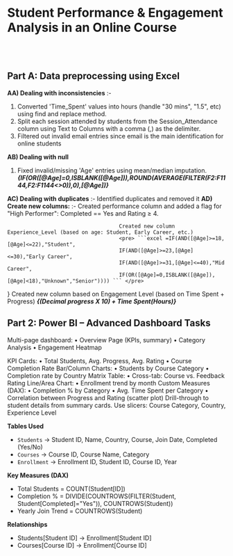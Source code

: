 # Student Performance & Engagement Analysis in an Online Course 
<br><br>
## Part A: Data preprocessing using Excel 

**AA) Dealing with inconsistencies** :-  
1) Converted 'Time_Spent' values into hours (handle "30 mins", "1.5", etc) using find and replace method.
2) Split each session attended by students from the Session_Attendance column using Text to Columns with a comma (,) as the delimiter.
3) Filtered out invalid email entries since email is the main identification for online students 

**AB) Dealing with null**             
1) Fixed invalid/missing 'Age' entries using mean/median imputation.
 ***{IF(OR([@Age]=0,ISBLANK([@Age])),ROUND(AVERAGE(FILTER(F2:F1144,F2:F1144<>0)),0),[@Age])}***

**AC) Dealing with duplicates**      :-  Identified duplicates and removed it 
**AD)	Create new columns:**	         :-  Created performance column and added a flag for "High Performer": Completed == Yes and Rating ≥ 4.

                                        Created new column Experience_Level (based on age: Student, Early Career, etc.)
                                        <pre> ```excel =IF(AND([@Age]>=18,[@Age]<=22),"Student", 
                                        IF(AND([@Age]>=23,[@Age]<=30),"Early Career", 
                                        IF(AND([@Age]>=31,[@Age]<=40),"Mid Career", 
                                        IF(OR([@Age]=0,ISBLANK([@Age]),[@Age]<18),"Unknown","Senior")))) ``` </pre>
}
                                        Created new column based on Engagement Level (based on Time Spent + Progress) 
                                        ***{(Decimal progress X 10) + Time Spent(Hours)}***



## Part 2: Power BI – Advanced Dashboard Tasks

Multi-page dashboard:
•	Overview Page (KPIs, summary)
•	Category Analysis
•	Engagement Heatmap

KPI Cards:
•	Total Students, Avg. Progress, Avg. Rating
•	Course Completion Rate
Bar/Column Charts:
•	Students by Course Category
•	Completion rate by Country
Matrix Table:
•	Cross-tab: Course vs. Feedback Rating
Line/Area Chart:
•	Enrollment trend by month
 Custom Measures (DAX):
•	Completion % by Category
•	Avg. Time Spent per Category
•	Correlation between Progress and Rating (scatter plot)
Drill-through to student details from summary cards.
Use slicers: Course Category, Country, Experience Level

**Tables Used**
- `Students` → Student ID, Name, Country, Course, Join Date, Completed (Yes/No)
- `Courses` → Course ID, Course Name, Category
- `Enrollment` → Enrollment ID, Student ID, Course ID, Year

**Key Measures (DAX)**
- Total Students = COUNT(Student[ID])
- Completion % = DIVIDE(COUNTROWS(FILTER(Student, Student[Completed]="Yes")), COUNTROWS(Student))
- Yearly Join Trend = COUNTROWS(Student)

**Relationships**
- Students[Student ID] → Enrollment[Student ID]
- Courses[Course ID] → Enrollment[Course ID]
